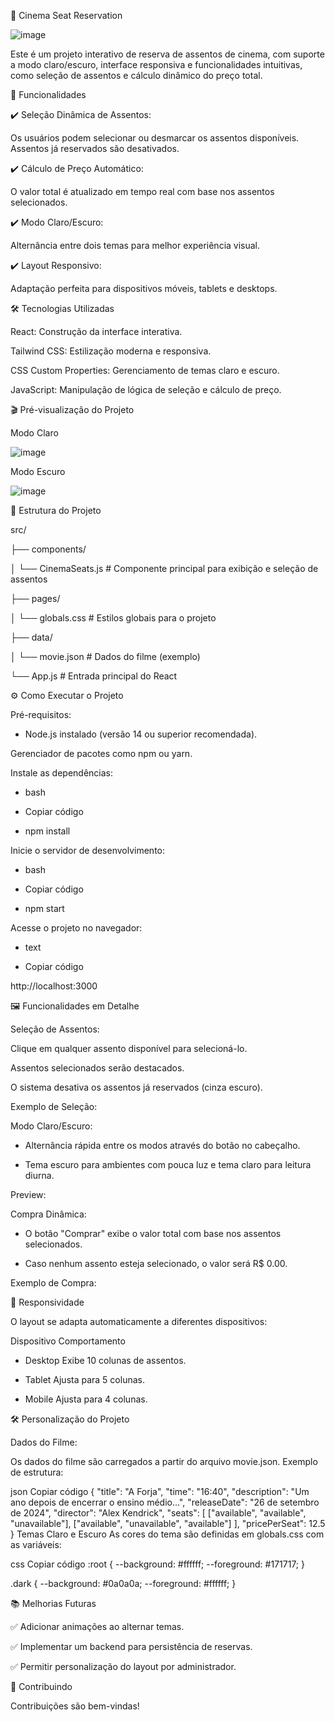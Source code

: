 🎥 Cinema Seat Reservation

![image](https://github.com/user-attachments/assets/211f6696-1e0c-436a-8b76-9e6c2fabb0b9)


Este é um projeto interativo de reserva de assentos de cinema, com suporte a modo claro/escuro, interface responsiva e funcionalidades intuitivas, como seleção de assentos e cálculo dinâmico do preço total.

🚀 Funcionalidades

✔️ Seleção Dinâmica de Assentos:

Os usuários podem selecionar ou desmarcar os assentos disponíveis. Assentos já reservados são desativados.

✔️ Cálculo de Preço Automático:

O valor total é atualizado em tempo real com base nos assentos selecionados.

✔️ Modo Claro/Escuro:

Alternância entre dois temas para melhor experiência visual.

✔️ Layout Responsivo:

Adaptação perfeita para dispositivos móveis, tablets e desktops.

🛠️ Tecnologias Utilizadas

React: Construção da interface interativa.

Tailwind CSS: Estilização moderna e responsiva.

CSS Custom Properties: Gerenciamento de temas claro e escuro.

JavaScript: Manipulação de lógica de seleção e cálculo de preço.

🎬 Pré-visualização do Projeto

Modo Claro

![image](https://github.com/user-attachments/assets/cae82cef-f64a-4441-ad79-63d2e74fa10e)


Modo Escuro

![image](https://github.com/user-attachments/assets/84614da6-1f9b-488d-a657-e718eb3dbda0)


📂 Estrutura do Projeto

src/

├── components/

│   └── CinemaSeats.js    # Componente principal para exibição e seleção de assentos

├── pages/

│   └── globals.css       # Estilos globais para o projeto

├── data/

│   └── movie.json        # Dados do filme (exemplo)

└── App.js                # Entrada principal do React

⚙️ Como Executar o Projeto

 Pré-requisitos:
 
  - Node.js instalado (versão 14 ou superior recomendada).

Gerenciador de pacotes como npm ou yarn.


Instale as dependências:

 - bash

 - Copiar código

 - npm install

Inicie o servidor de desenvolvimento:

- bash

- Copiar código

- npm start

Acesse o projeto no navegador:

- text

- Copiar código

http://localhost:3000

🖼️ Funcionalidades em Detalhe

 Seleção de Assentos:
   
Clique em qualquer assento disponível para selecioná-lo.

Assentos selecionados serão destacados.

O sistema desativa os assentos já reservados (cinza escuro).

Exemplo de Seleção:

Modo Claro/Escuro:
   
- Alternância rápida entre os modos através do botão no cabeçalho.

- Tema escuro para ambientes com pouca luz e tema claro para leitura diurna.

Preview:

 Compra Dinâmica:

- O botão "Comprar" exibe o valor total com base nos assentos selecionados.

- Caso nenhum assento esteja selecionado, o valor será R$ 0.00.

Exemplo de Compra:

📱 Responsividade

O layout se adapta automaticamente a diferentes dispositivos:

Dispositivo	Comportamento

- Desktop	Exibe 10 colunas de assentos.

- Tablet	Ajusta para 5 colunas.

- Mobile	Ajusta para 4 colunas.

🛠️ Personalização do Projeto


Dados do Filme:

Os dados do filme são carregados a partir do arquivo movie.json. Exemplo de estrutura:

json
Copiar código
{
  "title": "A Forja",
  "time": "16:40",
  "description": "Um ano depois de encerrar o ensino médio...",
  "releaseDate": "26 de setembro de 2024",
  "director": "Alex Kendrick",
  "seats": [
    ["available", "available", "unavailable"],
    ["available", "unavailable", "available"]
  ],
  "pricePerSeat": 12.5
}
Temas Claro e Escuro
As cores do tema são definidas em globals.css com as variáveis:

css
Copiar código
:root {
  --background: #ffffff;
  --foreground: #171717;
}

.dark {
  --background: #0a0a0a;
  --foreground: #ffffff;
}

📚 Melhorias Futuras

✅ Adicionar animações ao alternar temas.

✅ Implementar um backend para persistência de reservas.

✅ Permitir personalização do layout por administrador.

🤝 Contribuindo

Contribuições são bem-vindas!


